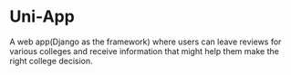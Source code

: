 # Uni-App
A web app(Django as the framework) where users can leave reviews for various colleges and receive information that might help them make the right college decision.
